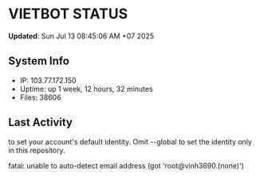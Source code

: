 # VIETBOT STATUS
**Updated**: Sun Jul 13 08:45:06 AM +07 2025

## System Info
- IP: 103.77.172.150
- Uptime: up 1 week, 12 hours, 32 minutes
- Files: 38606

## Last Activity

to set your account's default identity.
Omit --global to set the identity only in this repository.

fatal: unable to auto-detect email address (got 'root@vinh3690.(none)')

